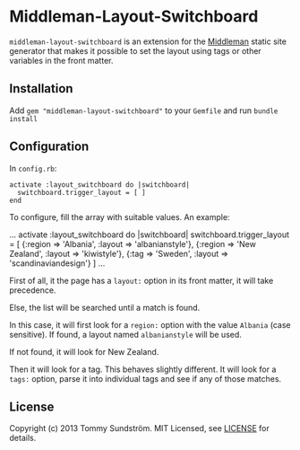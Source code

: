 # Middleman-Layout-Switchboard

`middleman-layout-switchboard` is an extension for the [Middleman] static site generator that makes it possible to set the layout using tags or other variables in the front matter.

## Installation

Add `gem "middleman-layout-switchboard"` to your `Gemfile` and run `bundle install`

## Configuration

In `config.rb`:

```
activate :layout_switchboard do |switchboard|
  switchboard.trigger_layout = [ ]
end
```

To configure, fill the array with suitable values. An example:

...
activate :layout_switchboard do |switchboard|
  switchboard.trigger_layout = [
    {:region => 'Albania',     :layout => 'albanianstyle'},
    {:region => 'New Zealand', :layout => 'kiwistyle'},
    {:tag => 'Sweden',         :layout => 'scandinaviandesign'}
  ]
...
  
First of all, it the page has a `layout:` option in its front matter, it will take precedence. 

Else, the list will be searched until a match is found. 

In this case, it will first look for a `region:` option with the value `Albania` (case sensitive). If found, a layout named `albanianstyle` will be used. 

If not found, it will look for New Zealand. 

Then it will look for a tag. This behaves slightly different. It will look for a `tags:` option, parse it into individual tags and see if any of those matches.

## License

Copyright (c) 2013 Tommy Sundström. MIT Licensed, see [LICENSE] for details.

[middleman]: http://middlemanapp.com
[gem]: https://rubygems.org/gems/middleman-blog
[travis]: http://travis-ci.org/middleman/middleman-blog
[gemnasium]: https://gemnasium.com/middleman/middleman-blog
[codeclimate]: https://codeclimate.com/github/middleman/middleman-blog
[rubydoc]: http://rubydoc.info/github/middleman/middleman-blog
[LICENSE]: https://github.com/middleman/middleman-blog/blob/master/LICENSE.md